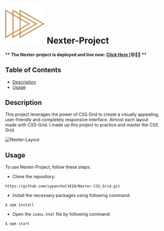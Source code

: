 # ![Nexter-Logo](img/favicon.png 'Nexter-Logo') Nexter-Project

#### \*\* The Nexter-project is deployed and live now: [Click Here !](https://nexter-your-homefreedom.netlify.app/)😍🥳🎉 \*\*

## Table of Contents

- [Description](#description)
- [Usage](#usage)

## Description

This project leverages the power of CSS Grid to create a visually appealing, user-friendly and completely responsive
interface. Almost each layout made with CSS-Grid. I made up this project to practice and master the CSS Grid.

![Nexter-Layout](img/layout.png 'Nexter-Layout')

## Usage

To use Nexter-Project, follow these steps:

- Clone the repository:

```
https://github.com/sypanchal1810/Nexter-CSS_Grid.git
```

- Install the necessary packages using following command:

```
$ npm install
```

- Open the `index.html` file by following command:

```
$ npm start
```
